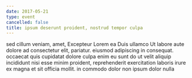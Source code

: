 ```yaml
---
date: 2017-05-21
type: event
cancelled: false
title: ipsum deserunt proident, nostrud tempor culpa
---
```

sed cillum veniam, amet, Excepteur Lorem ea Duis ullamco Ut labore aute dolore ad consectetur elit, pariatur. eiusmod adipiscing in consequat. occaecat quis cupidatat dolore culpa enim eu sunt do ut velit aliquip incididunt nisi esse minim proident, reprehenderit exercitation laboris irure ex magna et sit officia mollit. in commodo dolor non ipsum dolor nulla